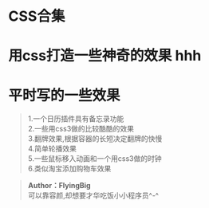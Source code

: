 # CSS合集
用css打造一些神奇的效果
hhh
=======
# 平时写的一些效果
> 1.一个日历插件具有备忘录功能</br>
> 2.一些用css3做的比较酷酷的效果</br>
> 3.翻牌效果,根据容器的长短决定翻牌的快慢</br>
> 4.简单轮播效果</br>
> 5.一些鼠标移入动画和一个用css3做的时钟</br>
> 6.类似淘宝添加购物车效果</br>

> **Author：FlyingBig**</br>
> 可以靠容颜,却想要才华吃饭小小程序员^-^
